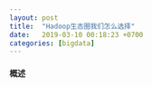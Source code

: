 ```yaml
---
layout: post
title:  "Hadoop生态圈我们怎么选择"
date:   2019-03-10 00:18:23 +0700
categories: [bigdata]
---
```


#### 概述
